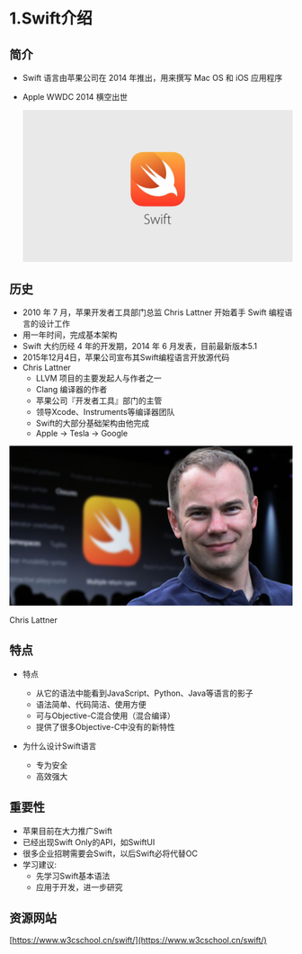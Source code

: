 # 1.Swift介绍

## 简介

- Swift 语言由苹果公司在 2014 年推出，用来撰写 Mac OS 和 iOS 应用程序

- Apple WWDC 2014 横空出世

  ![img](./images/735757-41f9e0fe1ec013e1.jpeg)


## 历史

- 2010 年 7 月，苹果开发者工具部门总监  Chris Lattner  开始着手 Swift 编程语言的设计工作
- 用一年时间，完成基本架构
- Swift 大约历经 4 年的开发期，2014 年 6 月发表，目前最新版本5.1
- 2015年12月4日，苹果公司宣布其Swift编程语言开放源代码
- Chris Lattner
  - LLVM 项目的主要发起人与作者之一
  - Clang 编译器的作者
  - 苹果公司『开发者工具』部门的主管
  - 领导Xcode、Instruments等编译器团队
  - Swift的大部分基础架构由他完成
  - Apple -> Tesla -> Google

![img](./images/735757-4f0324d2501083e4.png)

Chris Lattner

## 特点

- 特点
  - 从它的语法中能看到JavaScript、Python、Java等语言的影子
  - 语法简单、代码简洁、使用方便
  - 可与Objective-C混合使用（混合编译）
  - 提供了很多Objective-C中没有的新特性

- 为什么设计Swift语言
  - 专为安全
  - 高效强大

## 重要性

- 苹果目前在大力推广Swift
- 已经出现Swift Only的API，如SwiftUI
- 很多企业招聘需要会Swift，以后Swift必将代替OC
- 学习建议:
  - 先学习Swift基本语法
  - 应用于开发，进一步研究

## 资源网站

[https://www.w3cschool.cn/swift/](https://www.w3cschool.cn/swift/)

